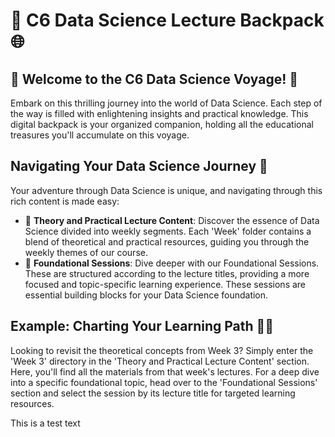 # 🎒 C6 Data Science Lecture Backpack 🌐

## 🚀 Welcome to the C6 Data Science Voyage! 🚀

Embark on this thrilling journey into the world of Data Science. Each step of the way is filled with enlightening insights and practical knowledge. This digital backpack is your organized companion, holding all the educational treasures you'll accumulate on this voyage.

## Navigating Your Data Science Journey 🧭

Your adventure through Data Science is unique, and navigating through this rich content is made easy:

- 📁 **Theory and Practical Lecture Content**: Discover the essence of Data Science divided into weekly segments. Each 'Week' folder contains a blend of theoretical and practical resources, guiding you through the weekly themes of our course.
- 📑 **Foundational Sessions**: Dive deeper with our Foundational Sessions. These are structured according to the lecture titles, providing a more focused and topic-specific learning experience. These sessions are essential building blocks for your Data Science foundation.

## Example: Charting Your Learning Path 🕵️‍♂️

Looking to revisit the theoretical concepts from Week 3? Simply enter the 'Week 3' directory in the 'Theory and Practical Lecture Content' section. Here, you'll find all the materials from that week's lectures. For a deep dive into a specific foundational topic, head over to the 'Foundational Sessions' section and select the session by its lecture title for targeted learning resources.

This is a test text
